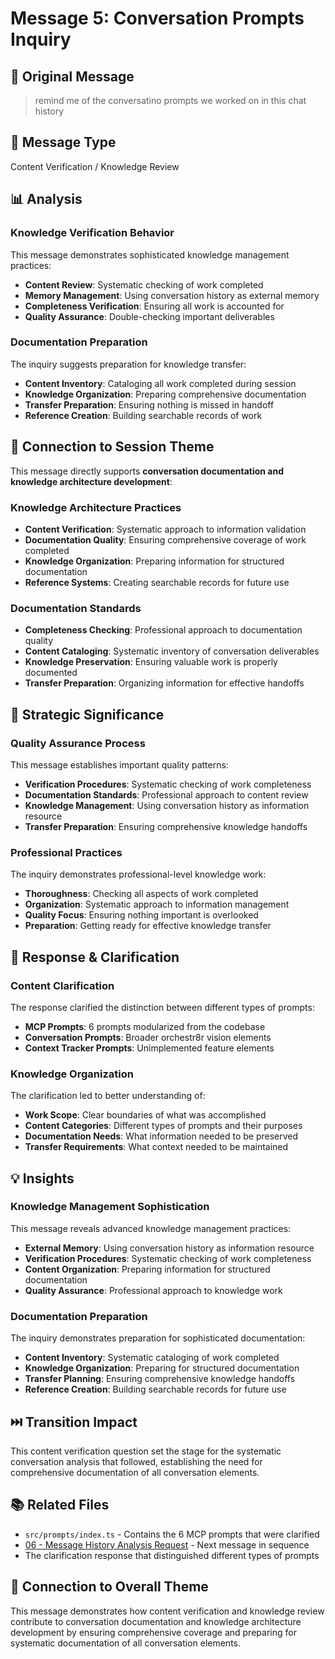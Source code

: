 # Message 5: Conversation Prompts Inquiry

## 📝 **Original Message**
> remind me of the conversatino prompts we worked on in this chat history

## 🎯 **Message Type**
Content Verification / Knowledge Review

## 📊 **Analysis**

### **Knowledge Verification Behavior**
This message demonstrates sophisticated knowledge management practices:
- **Content Review**: Systematic checking of work completed
- **Memory Management**: Using conversation history as external memory
- **Completeness Verification**: Ensuring all work is accounted for
- **Quality Assurance**: Double-checking important deliverables

### **Documentation Preparation**
The inquiry suggests preparation for knowledge transfer:
- **Content Inventory**: Cataloging all work completed during session
- **Knowledge Organization**: Preparing comprehensive documentation
- **Transfer Preparation**: Ensuring nothing is missed in handoff
- **Reference Creation**: Building searchable records of work

## 🔗 **Connection to Session Theme**

This message directly supports **conversation documentation and knowledge architecture development**:

### **Knowledge Architecture Practices**
- **Content Verification**: Systematic approach to information validation
- **Documentation Quality**: Ensuring comprehensive coverage of work completed
- **Knowledge Organization**: Preparing information for structured documentation
- **Reference Systems**: Creating searchable records for future use

### **Documentation Standards**
- **Completeness Checking**: Professional approach to documentation quality
- **Content Cataloging**: Systematic inventory of conversation deliverables
- **Knowledge Preservation**: Ensuring valuable work is properly documented
- **Transfer Preparation**: Organizing information for effective handoffs

## 🎯 **Strategic Significance**

### **Quality Assurance Process**
This message establishes important quality patterns:
- **Verification Procedures**: Systematic checking of work completeness
- **Documentation Standards**: Professional approach to content review
- **Knowledge Management**: Using conversation history as information resource
- **Transfer Preparation**: Ensuring comprehensive knowledge handoffs

### **Professional Practices**
The inquiry demonstrates professional-level knowledge work:
- **Thoroughness**: Checking all aspects of work completed
- **Organization**: Systematic approach to information management
- **Quality Focus**: Ensuring nothing important is overlooked
- **Preparation**: Getting ready for effective knowledge transfer

## 🔄 **Response & Clarification**

### **Content Clarification**
The response clarified the distinction between different types of prompts:
- **MCP Prompts**: 6 prompts modularized from the codebase
- **Conversation Prompts**: Broader orchestr8r vision elements
- **Context Tracker Prompts**: Unimplemented feature elements

### **Knowledge Organization**
The clarification led to better understanding of:
- **Work Scope**: Clear boundaries of what was accomplished
- **Content Categories**: Different types of prompts and their purposes
- **Documentation Needs**: What information needed to be preserved
- **Transfer Requirements**: What context needed to be maintained

## 💡 **Insights**

### **Knowledge Management Sophistication**
This message reveals advanced knowledge management practices:
- **External Memory**: Using conversation history as information resource
- **Verification Procedures**: Systematic checking of work completeness
- **Content Organization**: Preparing information for structured documentation
- **Quality Assurance**: Professional approach to knowledge work

### **Documentation Preparation**
The inquiry demonstrates preparation for sophisticated documentation:
- **Content Inventory**: Systematic cataloging of work completed
- **Knowledge Organization**: Preparing for structured documentation
- **Transfer Planning**: Ensuring comprehensive knowledge handoffs
- **Reference Creation**: Building searchable records for future use

## ⏭️ **Transition Impact**
This content verification question set the stage for the systematic conversation analysis that followed, establishing the need for comprehensive documentation of all conversation elements.

## 📚 **Related Files**
- `src/prompts/index.ts` - Contains the 6 MCP prompts that were clarified
- [06 - Message History Analysis Request](./06-message-history-analysis-request.md) - Next message in sequence
- The clarification response that distinguished different types of prompts

## 🔄 **Connection to Overall Theme**
This message demonstrates how content verification and knowledge review contribute to conversation documentation and knowledge architecture development by ensuring comprehensive coverage and preparing for systematic documentation of all conversation elements.
